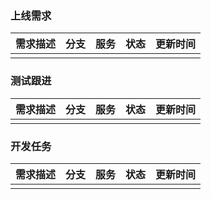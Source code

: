 ### 上线需求

| 需求描述 | 分支 | 服务 | 状态 | 更新时间 |
| -------- | ---- | ---- | ---- | -------- |
|          |      |      |      |          |


### 测试跟进
| 需求描述 | 分支 | 服务 | 状态 | 更新时间 |
| -------- | ---- | ---- | ---- | -------- |
|          |      |      |      |          |


### 开发任务
| 需求描述 | 分支 | 服务 | 状态 | 更新时间 |
| -------- | ---- | ---- | ---- | -------- |
|          |      |      |      |          |

